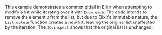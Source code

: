 This example demonstrates a common pitfall in Elixir when attempting to modify a list while iterating over it with `Enum.each`.  The code intends to remove the element `3` from the list, but due to Elixir's immutable nature, the `List.delete` function creates a *new* list, leaving the original list unaffected by the iteration. The `IO.inspect` shows that the original list is unchanged.